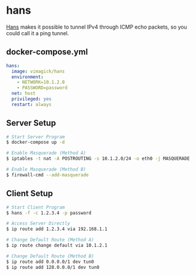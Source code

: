 hans
====

[Hans][1] makes it possible to tunnel IPv4 through ICMP echo packets, so you
could call it a ping tunnel.

## docker-compose.yml

```yaml
hans:
  image: vimagick/hans
  environment:
    - NETWORK=10.1.2.0
    - PASSWORD=password
  net: host
  privileged: yes
  restart: always
```

## Server Setup

```bash
# Start Server Program
$ docker-compose up -d

# Enable Masquerade (Method A)
$ iptables -t nat -A POSTROUTING -s 10.1.2.0/24 -o eth0 -j MASQUERADE

# Enable Masquerade (Method B)
$ firewall-cmd --add-masquerade
```

## Client Setup

```bash
# Start Client Program
$ hans -f -c 1.2.3.4 -p password

# Access Server Directly
$ ip route add 1.2.3.4 via 192.168.1.1

# Change Default Route (Method A)
$ ip route change default via 10.1.2.1

# Change Default Route (Method B)
$ ip route add 0.0.0.0/1 dev tun0
$ ip route add 128.0.0.0/1 dev tun0
```

[1]: http://code.gerade.org/hans/
